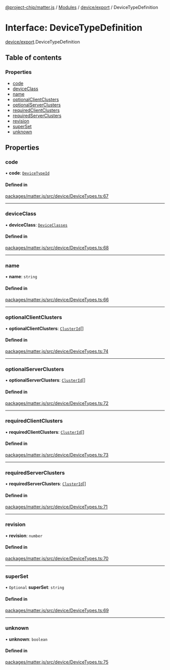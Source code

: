 [@project-chip/matter.js](../README.md) / [Modules](../modules.md) / [device/export](../modules/device_export.md) / DeviceTypeDefinition

# Interface: DeviceTypeDefinition

[device/export](../modules/device_export.md).DeviceTypeDefinition

## Table of contents

### Properties

- [code](device_export.DeviceTypeDefinition.md#code)
- [deviceClass](device_export.DeviceTypeDefinition.md#deviceclass)
- [name](device_export.DeviceTypeDefinition.md#name)
- [optionalClientClusters](device_export.DeviceTypeDefinition.md#optionalclientclusters)
- [optionalServerClusters](device_export.DeviceTypeDefinition.md#optionalserverclusters)
- [requiredClientClusters](device_export.DeviceTypeDefinition.md#requiredclientclusters)
- [requiredServerClusters](device_export.DeviceTypeDefinition.md#requiredserverclusters)
- [revision](device_export.DeviceTypeDefinition.md#revision)
- [superSet](device_export.DeviceTypeDefinition.md#superset)
- [unknown](device_export.DeviceTypeDefinition.md#unknown)

## Properties

### code

• **code**: [`DeviceTypeId`](../modules/datatype_export.md#devicetypeid)

#### Defined in

[packages/matter.js/src/device/DeviceTypes.ts:67](https://github.com/project-chip/matter.js/blob/c15b1068/packages/matter.js/src/device/DeviceTypes.ts#L67)

___

### deviceClass

• **deviceClass**: [`DeviceClasses`](../enums/device_export.DeviceClasses.md)

#### Defined in

[packages/matter.js/src/device/DeviceTypes.ts:68](https://github.com/project-chip/matter.js/blob/c15b1068/packages/matter.js/src/device/DeviceTypes.ts#L68)

___

### name

• **name**: `string`

#### Defined in

[packages/matter.js/src/device/DeviceTypes.ts:66](https://github.com/project-chip/matter.js/blob/c15b1068/packages/matter.js/src/device/DeviceTypes.ts#L66)

___

### optionalClientClusters

• **optionalClientClusters**: [`ClusterId`](../modules/datatype_export.md#clusterid)[]

#### Defined in

[packages/matter.js/src/device/DeviceTypes.ts:74](https://github.com/project-chip/matter.js/blob/c15b1068/packages/matter.js/src/device/DeviceTypes.ts#L74)

___

### optionalServerClusters

• **optionalServerClusters**: [`ClusterId`](../modules/datatype_export.md#clusterid)[]

#### Defined in

[packages/matter.js/src/device/DeviceTypes.ts:72](https://github.com/project-chip/matter.js/blob/c15b1068/packages/matter.js/src/device/DeviceTypes.ts#L72)

___

### requiredClientClusters

• **requiredClientClusters**: [`ClusterId`](../modules/datatype_export.md#clusterid)[]

#### Defined in

[packages/matter.js/src/device/DeviceTypes.ts:73](https://github.com/project-chip/matter.js/blob/c15b1068/packages/matter.js/src/device/DeviceTypes.ts#L73)

___

### requiredServerClusters

• **requiredServerClusters**: [`ClusterId`](../modules/datatype_export.md#clusterid)[]

#### Defined in

[packages/matter.js/src/device/DeviceTypes.ts:71](https://github.com/project-chip/matter.js/blob/c15b1068/packages/matter.js/src/device/DeviceTypes.ts#L71)

___

### revision

• **revision**: `number`

#### Defined in

[packages/matter.js/src/device/DeviceTypes.ts:70](https://github.com/project-chip/matter.js/blob/c15b1068/packages/matter.js/src/device/DeviceTypes.ts#L70)

___

### superSet

• `Optional` **superSet**: `string`

#### Defined in

[packages/matter.js/src/device/DeviceTypes.ts:69](https://github.com/project-chip/matter.js/blob/c15b1068/packages/matter.js/src/device/DeviceTypes.ts#L69)

___

### unknown

• **unknown**: `boolean`

#### Defined in

[packages/matter.js/src/device/DeviceTypes.ts:75](https://github.com/project-chip/matter.js/blob/c15b1068/packages/matter.js/src/device/DeviceTypes.ts#L75)
